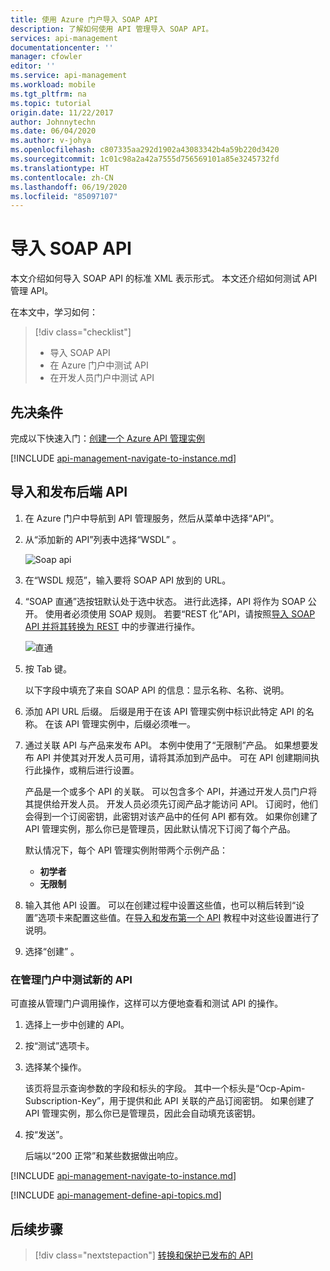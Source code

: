 ```yaml
---
title: 使用 Azure 门户导入 SOAP API
description: 了解如何使用 API 管理导入 SOAP API。
services: api-management
documentationcenter: ''
manager: cfowler
editor: ''
ms.service: api-management
ms.workload: mobile
ms.tgt_pltfrm: na
ms.topic: tutorial
origin.date: 11/22/2017
author: Johnnytechn
ms.date: 06/04/2020
ms.author: v-johya
ms.openlocfilehash: c807335aa292d1902a43083342b4a59b220d3420
ms.sourcegitcommit: 1c01c98a2a42a7555d756569101a85e3245732fd
ms.translationtype: HT
ms.contentlocale: zh-CN
ms.lasthandoff: 06/19/2020
ms.locfileid: "85097107"
---
```

# <a name="import-soap-api"></a>导入 SOAP API

本文介绍如何导入 SOAP API 的标准 XML 表示形式。 本文还介绍如何测试 API 管理 API。

在本文中，学习如何：

> [!div class="checklist"]
> * 导入 SOAP API
> * 在 Azure 门户中测试 API
> * 在开发人员门户中测试 API

## <a name="prerequisites"></a>先决条件

完成以下快速入门：[创建一个 Azure API 管理实例](get-started-create-service-instance.md)

[!INCLUDE [api-management-navigate-to-instance.md](../../includes/api-management-navigate-to-instance.md)]

## <a name="import-and-publish-a-back-end-api"></a><a name="create-api"> </a>导入和发布后端 API

1. 在 Azure 门户中导航到 API 管理服务，然后从菜单中选择“API”。
2. 从“添加新的 API”列表中选择“WSDL” 。

    ![Soap api](./media/import-soap-api/wsdl-api.png)
3. 在“WSDL 规范”，输入要将 SOAP API 放到的 URL。
4. “SOAP 直通”选按钮默认处于选中状态。 进行此选择，API 将作为 SOAP 公开。 使用者必须使用 SOAP 规则。 若要“REST 化”API，请按照[导入 SOAP API 并将其转换为 REST](restify-soap-api.md) 中的步骤进行操作。

    ![直通](./media/import-soap-api/pass-through.png)
5. 按 Tab 键。

    以下字段中填充了来自 SOAP API 的信息：显示名称、名称、说明。
6. 添加 API URL 后缀。 后缀是用于在该 API 管理实例中标识此特定 API 的名称。 在该 API 管理实例中，后缀必须唯一。
7. 通过关联 API 与产品来发布 API。 本例中使用了“无限制”产品。  如果想要发布 API 并使其对开发人员可用，请将其添加到产品中。 可在 API 创建期间执行此操作，或稍后进行设置。

    产品是一个或多个 API 的关联。 可以包含多个 API，并通过开发人员门户将其提供给开发人员。 开发人员必须先订阅产品才能访问 API。 订阅时，他们会得到一个订阅密钥，此密钥对该产品中的任何 API 都有效。 如果你创建了 API 管理实例，那么你已是管理员，因此默认情况下订阅了每个产品。

    默认情况下，每个 API 管理实例附带两个示例产品：

    * **初学者**
    * **无限制**   
8. 输入其他 API 设置。 可以在创建过程中设置这些值，也可以稍后转到“设置”选项卡来配置这些值。在[导入和发布第一个 API](import-and-publish.md) 教程中对这些设置进行了说明。
9. 选择“创建” 。

### <a name="test-the-new-api-in-the-administrative-portal"></a>在管理门户中测试新的 API

可直接从管理门户调用操作，这样可以方便地查看和测试 API 的操作。  

1. 选择上一步中创建的 API。
2. 按“测试”选项卡。
3. 选择某个操作。

    该页将显示查询参数的字段和标头的字段。 其中一个标头是“Ocp-Apim-Subscription-Key”，用于提供和此 API 关联的产品订阅密钥。 如果创建了 API 管理实例，那么你已是管理员，因此会自动填充该密钥。 
1. 按“发送”。

    后端以“200 正常”和某些数据做出响应。

[!INCLUDE [api-management-navigate-to-instance.md](../../includes/api-management-append-apis.md)]

[!INCLUDE [api-management-define-api-topics.md](../../includes/api-management-define-api-topics.md)]

## <a name="next-steps"></a>后续步骤

> [!div class="nextstepaction"]
> [转换和保护已发布的 API](transform-api.md)

